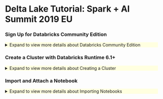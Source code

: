 # Delta Lake Tutorial: Spark + AI Summit 2019 EU

### Sign Up for Databricks Community Edition

<details>
<summary style="background-color: #ffffe0;">Expand to view more details about Databricks Community Edition</summary>

&nbsp;<br/>&nbsp;
Start by signing up for **Databricks Community Edition** by going to [databricks.com/try](https://databricks.com/try) and choose *Community Edition*.  

![ ](img/Get-Started-DBCE-01.png)

Note, the **Community Edition** link is on the right side with the *white* **Get Started** button (i.e. *not* the green button).   This is a free edition of Databricks and does not require your credit card.  


![ ](img/Get-Started-DBCE-02.png)

Next, sign up for **Databricks Community Edition (DBCE)** by filling out the form (note, no credit card is required).  Once you sign up, verify your account by going to your email account that you filled out in the preceding form.  Once your account is validated, go to DBCE which should look similar to below.

![ ](img/Get-Started-DBCE-03.png)

Once you log in, you will view the Databricks workspace similar to the screenshot below.

![ ](img/Get-Started-DBCE-04.png)
</details>

### Create a Cluster with Databricks Runtime 6.1+

<details>
<summary style="background-color: #ffffe0;">Expand to view more details about Creating a Cluster</summary>

&nbsp;<br/>&nbsp;
Start by clicking the *Create Cluster* on the left pane.

![](img/Create-Cluster-01.png)

This will bring up the *Create Cluster* dialog as noted in the following screenshot.

![](img/Create-Cluster-02.png)

Fill in the **name** of your cluster as well as the *Databricks Runtime Version* - choose the **6.1 Beta** runtime.

![](img/Create-Cluster-03.png) 

Click on **Create Cluster** and then your cluster will be up and running.

![](img/Create-Cluster-04.png) 

Note, within DBCE, you can only create one cluster at a time.  If one already exists, you will need to either use it or create a new one.

</details>


### Import and Attach a Notebook

<details>
<summary style="background-color: #ffffe0;">Expand to view more details about Importing Notebooks</summary>

&nbsp;<br/>&nbsp;
For these next steps, we will import the following notebook so keep the following links handy:

* [Scala Tutorial](./SAISEu19%20-%20Delta%20Lake%20Scala%20Tutorial.scala) 
* [Python Tutorial](./SAISEu19%20-%20Delta%20Lake%20Python%20Tutorial.py)


Start by opening up one of the notebooks in the preceding links *in a new window* and **copy** the URL.

Then go back to your Databricks workspace, *right click* and then choose **Import**.

![](img/Import-Notebook-04.png)



This will open up the *Import Notebooks* dialog in the Databricks workspace.  

![](img/Import-Notebook-05.png)



Paste the notebook URL you had copied from two screens prior into the *Import Notebooks* dialog.

![](img/Import-Notebook-06.png)



Once you have imported the notebook, your screen should similar to the view below.  In the case of the *Delta Lake Primer* notebook, the three errors you are seeing on the right side are *by design*.  

![](img/Import-Notebook-07.png)

</details>


